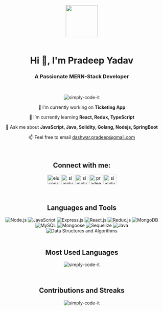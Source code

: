 
<div id="header" align="center">
  <img src="https://media.giphy.com/media/M9gbBd9nbDrOTu1Mqx/giphy.gif" width="100"/>
</div>

<br/>
<h1 align="center">Hi 👋, I'm Pradeep Yadav</h1>
<h3 align="center">A Passionate MERN-Stack Developer</h3>

<br/>
<p align="center"> <img src="https://komarev.com/ghpvc/?username=simply-code-it&label=Profile%20views&color=0e75b6&style=flat" alt="simply-code-it" /> </p>

<div align="center">
    <p>🔭 I’m currently working on <strong>Ticketing App</strong></p>
    <p>🌱 I’m currently learning <strong>React, Redux, TypeScript</strong></p>
    <p>💬 Ask me about <strong>JavaScript, Java, Solidity, Golang, Nodejs, SpringBoot</strong></p>
    <p>📫 Feel free to email <a href="mailto:dashwar.pradeep@gmail.com">dashwar.pradeep@gmail.com</a></p>
</div>


<br/>
<h2 align="center">Connect with me:</h2>

<p align="center">
<a href="https://codepen.io/eluconsmider" target="blank"><img align="center" src="https://raw.githubusercontent.com/rahuldkjain/github-profile-readme-generator/master/src/images/icons/Social/codepen.svg" alt="eluconsmider" height="30" width="40" /></a>
<a href="https://linkedin.com/in/simplycodeit" target="blank"><img align="center" src="https://raw.githubusercontent.com/rahuldkjain/github-profile-readme-generator/master/src/images/icons/Social/linked-in-alt.svg" alt="simplycodeit" height="30" width="40" /></a>
<a href="https://codesandbox.com/simply-code-it" target="blank"><img align="center" src="https://raw.githubusercontent.com/rahuldkjain/github-profile-readme-generator/master/src/images/icons/Social/codesandbox.svg" alt="simply-code-it" height="30" width="40" /></a>
<a href="https://www.behance.net/pradeepyadav168" target="blank"><img align="center" src="https://raw.githubusercontent.com/rahuldkjain/github-profile-readme-generator/master/src/images/icons/Social/behance.svg" alt="pradeepyadav168" height="30" width="40" /></a>
<a href="https://www.leetcode.com/simplycodeit" target="blank"><img align="center" src="https://raw.githubusercontent.com/rahuldkjain/github-profile-readme-generator/master/src/images/icons/Social/leet-code.svg" alt="simplycodeit" height="30" width="40" /></a>
</p> 


<br/>
<h2 align="center">Languages and Tools</h2>

<div align="center">
        <img src="https://img.shields.io/badge/Node.js-339933?style=for-the-badge&logo=node.js&logoColor=white" alt="Node.js">
        <img src="https://img.shields.io/badge/JavaScript-F7DF1E?style=for-the-badge&logo=javascript&logoColor=black" alt="JavaScript">
        <img src="https://img.shields.io/badge/Express.js-000000?style=for-the-badge&logo=express&logoColor=white" alt="Express.js">
        <img src="https://img.shields.io/badge/React.js-61DAFB?style=for-the-badge&logo=react&logoColor=black" alt="React.js">
        <img src="https://img.shields.io/badge/Redux.js-764ABC?style=for-the-badge&logo=redux&logoColor=white" alt="Redux.js">
        <img src="https://img.shields.io/badge/MongoDB-47A248?style=for-the-badge&logo=mongodb&logoColor=white" alt="MongoDB">
        <img src="https://img.shields.io/badge/MySQL-4479A1?style=for-the-badge&logo=mysql&logoColor=white" alt="MySQL">
        <img src="https://img.shields.io/badge/Mongoose-880000?style=for-the-badge&logo=mongoose&logoColor=white" alt="Mongoose">
        <img src="https://img.shields.io/badge/Sequelize-52B0E7?style=for-the-badge&logo=sequelize&logoColor=white" alt="Sequelize">
        <img src="https://img.shields.io/badge/Java-007396?style=for-the-badge&logo=java&logoColor=white" alt="Java">
        <img src="https://img.shields.io/badge/Data%20Structures%20and%20Algorithms-00BFFF?style=for-the-badge" alt="Data Structures and Algorithms">
</div>


<br/>
<h2 align="center">Most Used Languages</h2>

<p align="center"><img align="center" src="https://github-readme-stats.vercel.app/api/top-langs?username=simply-code-it&show_icons=true&locale=en&layout=compact" alt="simply-code-it" /></p>


<br/>
<h2 align="center">Contributions and Streaks</h2>

<p align="center"><img align="center" src="https://github-readme-streak-stats.herokuapp.com/?user=simply-code-it&" alt="simply-code-it" /></p>

